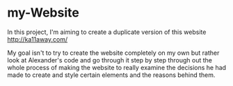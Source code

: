 # my-Website
In this project, I'm aiming to create a duplicate version of this website http://ka11away.com/

My goal isn't to try to create the website completely on my own but rather look at Alexander's code and go through it step by step through out the whole process of making the website to really examine the decisions he had made to create and style certain elements and the reasons behind them.

